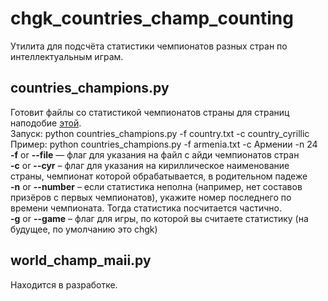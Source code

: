 # chgk_countries_champ_counting
Утилита для подсчёта статистики чемпионатов разных стран по интеллектуальным играм. 

## countries_champions.py

Готовит файлы со статистикой чемпионатов страны для страниц наподобие [этой](https://www.maii.li/p/countries-polska).
<br>Запуск: python countries_champions.py -f country.txt -c country_cyrillic
<br>Пример: python countries_champions.py -f armenia.txt -c Армении -n 24
<br>**-f** or **--file** — флаг для указания на файл с айди чемпионатов стран
<br>**-c** or **--cyr** – флаг для указания на кириллическое наименование страны, чемпионат которой обрабатывается, 
в родительном падеже
<br>**-n** or **--number** – если статистика неполна (например, нет составов призёров с первых чемпионатов), 
укажите номер последнего по времени чемпионата. Тогда статистика посчитается частично.
<br>**-g** or **--game** – флаг для игры, по которой вы считаете статистику (на будущее, по умолчанию это chgk)

## world_champ_maii.py

Находится в разработке.